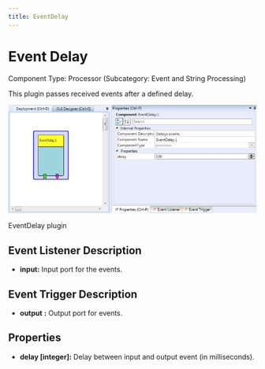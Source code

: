 ```yaml
---
title: EventDelay
---
```


# Event Delay

Component Type: Processor (Subcategory: Event and String Processing)

This plugin passes received events after a defined delay.

![Screenshot: EventDelay plugin](./img/EventDelay.jpg "Screenshot: EventDelay plugin")

EventDelay plugin

## Event Listener Description

- **input:** Input port for the events.

## Event Trigger Description

- **output** **:** Output port for events.

## Properties

- **delay \[integer\]:** Delay between input and output event (in milliseconds).
